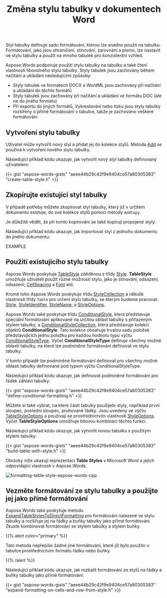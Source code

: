 ﻿---
title: Změna stylu tabulky v dokumentech Word
second_title: Aspose.Words pro C++
articleTitle: Použít Styl Tabulky
linktitle: Použít Styl Tabulky
description: "Pokročilé formátování tabulky C++. Vytvořte styl tabulky pomocí C++. Použijte styl tabulky C++."
type: docs
weight: 80
url: /cs/cpp/working-with-tablestyle/
timestamp: 2024-01-27-14-07-04
---

Styl tabulky definuje sadu formátování, kterou lze snadno použít na tabulku. Formátování, jako jsou ohraničení, stínování, zarovnání a písmo, lze nastavit ve stylu tabulky a použít na mnoho tabulek pro konzistentní vzhled.

Aspose.Words podporuje použití stylu tabulky na tabulku a také čtení vlastností libovolného stylu tabulky. Styly tabulek jsou zachovány během načítání a ukládání následujícími způsoby:

- Styly tabulek ve formátech DOCX a WordML jsou zachovány při načítání a ukládání do těchto formátů
- Styly tabulek jsou zachovány při načítání a ukládání ve formátu DOC (ale ne do jiného formátu)
- Při exportu do jiných formátů, Vykreslování nebo tisku jsou styly tabulky rozšířeny o přímé formátování v tabulce, takže je zachováno veškeré formátování

## Vytvoření stylu tabulky

Uživatel může vytvořit nový styl a přidat jej do kolekce stylů. Metoda [Add](https://reference.aspose.com/words/cpp/aspose.words/stylecollection/add/) se používá k vytvoření nového stylu tabulky.

Následující příklad kódu ukazuje, jak vytvořit nový styl tabulky definovaný uživatelem:

{{< gist "aspose-words-gists" "aeee44b29c42f9e9404ce57a80305383" "create-table-style.h" >}}

## Zkopírujte existující styl tabulky

V případě potřeby můžete zkopírovat styl tabulky, který již v určitém dokumentu existuje, do své kolekce stylů pomocí metody `AddCopy`.

Je důležité vědět, že při tomto kopírování se také kopírují propojené styly.

Následující příklad kódu ukazuje, jak importovat styl z jednoho dokumentu do jiného dokumentu:

EXAMPLE

## Použití existujícího stylu tabulky

Aspose.Words poskytuje [TableStyle](https://reference.aspose.com/words/cpp/aspose.words/tablestyle/) zděděnou z třídy [Style](https://reference.aspose.com/words/cpp/aspose.words/style/). **TableStyle** umožňuje uživateli použít různé možnosti stylu, jako je stínování, odsazení, odsazení, [CellSpacing](https://reference.aspose.com/words/cpp/aspose.words/tablestyle/get_cellspacing/) a [Font](https://reference.aspose.com/words/cpp/aspose.words/style/get_font/) atd.

Kromě toho Aspose.Words poskytuje třídu [StyleCollection](https://reference.aspose.com/words/cpp/aspose.words/stylecollection/) a několik vlastností třídy `Table` pro určení stylu tabulky, se kterým budeme pracovat: [Style](https://reference.aspose.com/words/cpp/aspose.words.tables/table/get_style/), [StyleIdentifier](https://reference.aspose.com/words/cpp/aspose.words.tables/table/get_styleidentifier/), [StyleName](https://reference.aspose.com/words/cpp/aspose.words.tables/table/get_stylename/), a [StyleOptions](https://reference.aspose.com/words/cpp/aspose.words.tables/table/get_styleoptions/).

Aspose.Words také poskytuje třídu [ConditionalStyle](https://reference.aspose.com/words/cpp/aspose.words/conditionalstyle/), která představuje speciální formátování aplikované na určitou oblast tabulky s přiřazeným stylem tabulky, a [ConditionalStyleCollection](https://reference.aspose.com/words/cpp/aspose.words/conditionalstylecollection/), která představuje kolekci objektů **ConditionalStyle**. Tato kolekce obsahuje trvalou sadu položek představujících jednu položku pro každou hodnotu typu výčtu [ConditionalStyleType](https://reference.aspose.com/words/cpp/aspose.words/conditionalstyletype/). Výčet **ConditionalStyleType** definuje všechny možné oblasti tabulky, na které lze podmíněné formátování definovat ve stylu tabulky.

V tomto případě lze podmíněné formátování definovat pro všechny možné oblasti tabulky definované pod typem výčtu ConditionalStyleType.

Následující příklad kódu ukazuje, jak definovat podmíněné formátování pro řádek záhlaví tabulky:

{{< gist "aspose-words-gists" "aeee44b29c42f9e9404ce57a80305383" "define-conditional-formatting.h" >}}

Můžete si také vybrat, na které části tabulky použijete styly, například první sloupec, poslední sloupec, pruhované řádky. Jsou uvedeny ve výčtu [TableStyleOptions](https://reference.aspose.com/words/cpp/aspose.words.tables/tablestyleoptions/) a používají se prostřednictvím vlastnosti [StyleOptions](https://reference.aspose.com/words/cpp/aspose.words.tables/table/get_styleoptions/). Výčet **TableStyleOptions** umožňuje bitovou kombinaci těchto funkcí.

Následující příklad kódu ukazuje, jak vytvořit novou tabulku s použitým stylem tabulky:

{{< gist "aspose-words-gists" "aeee44b29c42f9e9404ce57a80305383" "build-table-with-style.h" >}}

Obrázky níže ukazují reprezentaci **Table Styles** v Microsoft Word a jejich odpovídající vlastnosti v Aspose.Words.

![formatting-table-style-aspose-words-cpp](applying-formatting-10.png)

## Vezměte formátování ze stylu tabulky a použijte jej jako přímé formátování

Aspose.Words také poskytuje metodu [ExpandTableStylesToDirectFormatting](https://reference.aspose.com/words/cpp/aspose.words/document/expandtablestylestodirectformatting/) pro formátování nalezené ve stylu tabulky a rozšiřuje jej na řádky a buňky tabulky jako přímé formátování. Zkuste kombinovat formátování se stylem tabulky a stylem buňky.

{{% alert color="primary" %}}

Tato metoda nepřepíše žádné jiné formátování, které již bylo použito v tabulce prostřednictvím formátu řádku nebo buňky.

{{% /alert %}}

Následující příklad kódu ukazuje, jak rozbalit formátování ze stylů na řádky a buňky tabulky jako přímé formátování:

{{< gist "aspose-words-gists" "aeee44b29c42f9e9404ce57a80305383" "expand-formatting-on-cells-and-row-from-style.h" >}}
